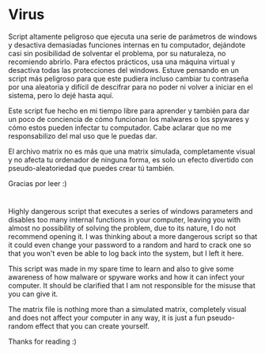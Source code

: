 # Virus

Script altamente peligroso que ejecuta una serie de parámetros de windows y desactiva demasiadas funciones internas en tu computador, dejándote casi sin posibilidad de solventar el problema, por su naturaleza, no recomiendo abrirlo. Para efectos prácticos, usa una máquina virtual y desactiva todas las protecciones del windows. Estuve pensando en un script más peligroso para que este pudiera incluso cambiar tu contraseña por una aleatoria y difícil de descifrar para no poder ni volver a iniciar en el sistema, pero lo dejé hasta aquí.

Este script fue hecho en mi tiempo libre para aprender y también para dar un poco de conciencia de cómo funcionan los malwares o los spywares y cómo estos pueden infectar tu computador. Cabe aclarar que no me responsabilizo del mal uso que le puedas dar.

El archivo matrix no es más que una matrix simulada, completamente visual y no afecta tu ordenador de ninguna forma, es solo un efecto divertido con pseudo-aleatoriedad que puedes crear tú también.

Gracias por leer :)

<h1> </h1>

Highly dangerous script that executes a series of windows parameters and disables too many internal functions in your computer, leaving you with almost no possibility of solving the problem, due to its nature, I do not recommend opening it. I was thinking about a more dangerous script so that it could even change your password to a random and hard to crack one so that you won't even be able to log back into the system, but I left it here.

This script was made in my spare time to learn and also to give some awareness of how malware or spyware works and how it can infect your computer. It should be clarified that I am not responsible for the misuse that you can give it.

The matrix file is nothing more than a simulated matrix, completely visual and does not affect your computer in any way, it is just a fun pseudo-random effect that you can create yourself.

Thanks for reading :)
